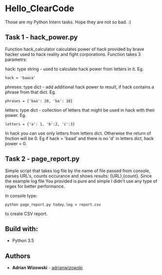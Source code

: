# Hello_ClearCode

Those are my Python Intern tasks. Hope they are not so bad. :)

## Task 1 - hack_power.py

Function hack_calculator calculates power of hack provided by brave hacker used to hack reality and fight corporations.
Function takes 3 parametrs:

hack: type string - used to calculate hack power from letters in it. 
Eg.
```
hack = 'baaca'
```

phreses: type dict - add additional hack power to result, if hack contains a phrase from that dict.
Eg.
```
phrases = {'baa': 20, 'ba': 10}
```

letters: type dict - collection of letters that might be used in hack with their power.
Eg.
```
letters = {'a': 1, 'b':2, 'c':3}
```

In hack you can use only letters from letters dict. Otherwise the return of fnction will be 0.
Eg if hack = 'baad' and there is no 'd' in letters dict, hack power = 0.


## Task 2 - page_report.py

Simple script that takes log file by the name of file passed from console,
parses URL's, counts occurance and shows results: {URL},{count}.
Since the example log file You provided is pure and simple I didn't use any type of regex for better performance.

In console type:
```
python page_report.py today.log > report.csv
```
to create CSV report.


## Build with:

- Python 3.5

## Authors

- **Adrian Wizowski** - [adrianwizowski](https://github.com/adrianwizowski)